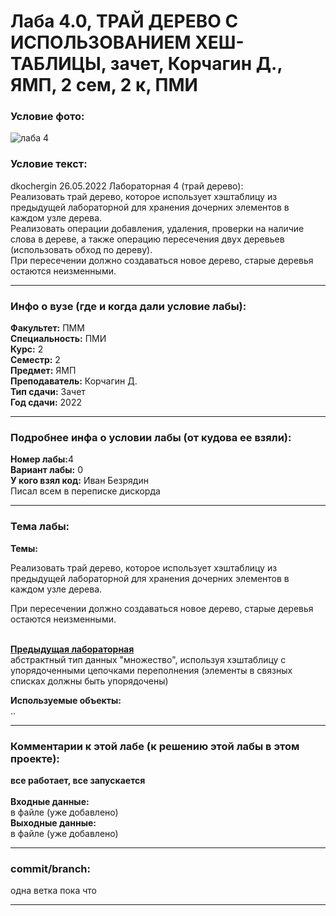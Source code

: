 # Лаба 4.0, ТРАЙ ДЕРЕВО С ИСПОЛЬЗОВАНИЕМ ХЕШ-ТАБЛИЦЫ, зачет, Корчагин Д., ЯМП, 2 сем, 2 к, ПМИ

<h3>Условие фото:</h3>

![лаба 4](https://user-images.githubusercontent.com/72470327/174528763-49eb15c1-28f3-4dec-9af9-09bcf6e87977.png)


<h3>Условие текст:</h3>
<p>
dkochergin 26.05.2022 Лабораторная 4 (трай дерево):<br/>
Реализовать трай дерево, которое использует хэштаблицу из предыдущей лабораторной для хранения дочерних элементов в каждом узле дерева. <br/>
Реализовать операции добавления, удаления, проверки на наличие слова в дереве, а также операцию пересечения двух деревьев (использовать обход по дереву).<br/>
При пересечении должно создаваться новое дерево, старые деревья остаются неизменными.<br/>
</p>

<hr />
<h3>Инфо о вузе (где и когда дали условие лабы):</h3>
<b>Факультет:</b> ПММ
<br/>
<b>Специальность:</b> ПМИ
<br/>
<b>Курс:</b> 2
<br/>
<b>Семестр:</b> 2
<br/>
<b>Предмет:</b> ЯМП
<br/>
<b>Преподаватель:</b> Корчагин Д.
<br/>
<b>Тип сдачи:</b> Зачет
<br/>
<b>Год сдачи:</b> 2022

<hr />
<h3>Подробнее инфа о условии лабы (от кудова ее взяли):</h3>
<b>Номер лабы:</b>4
<br/>
<b>Вариант лабы:</b> 0
<br/>
<b>У кого взял код:</b> Иван Безрядин 
<br/>
 Писал всем в переписке дискорда

<hr />

<h3>Тема лабы:</h3>
<b>Темы:</b> 
<p>
 Реализовать трай дерево, которое использует хэштаблицу из предыдущей лабораторной для хранения дочерних элементов в каждом узле дерева.   <br/>
 
 При пересечении должно создаваться новое дерево, старые деревья остаются неизменными.  <br/>  <br/>
 
  <a href = "https://github.com/maxim1770/hash-table-sort_set_class"><b>Предыдущая лабораторная</b></a> <br/>
  абстрактный тип данных "множество", используя хэштаблицу с упорядоченными цепочками переполнения (элементы в связных списках должны быть упорядочены)
  
</p>
<b>Используемые объекты:</b> <br/>
..
<p>
  
</p>

<hr />

<h3>Комментарии к этой лабе (к решению этой лабы в этом проекте):</h3>
<p>
 <b>все работает, все запускается</b> <br/> <br/>
  <b>Входные данные:</b> <br/>
  в файле (уже добавлено) <br/>
   <b>Выходные данные:</b> <br/>
 в файле (уже добавлено)
</p>

<hr />

<h3>commit/branch:</h3>
  <p>
    одна ветка пока что
</p>

<hr />

